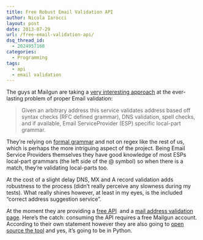 ```yaml
---
title: Free Robust Email Validation API
author: Nicola Iarocci
layout: post
date: 2013-07-29
url: /free-email-validation-api/
dsq_thread_id:
  - 2024957168
categories:
  - Programming
tags:
  - api
  - email validation
---
```

The guys at Mailgun are taking a <a href="http://blog.mailgun.com/post/free-email-validation-api-for-web-forms/" target="_blank">very interesting approach</a> at the ever-lasting problem of proper Email validation:

> Given an arbitrary address this service validates address based off syntax checks (RFC defined grammar), DNS validation, spell checks, and if available, Email ServiceProvider (ESP) specific local-part grammar.

They&#8217;re relying on <a href="https://en.wikipedia.org/wiki/Parsing" target="_blank">formal grammar</a> and not on regex like the rest of us, which is perhaps the more intriguing aspect of the project. Being Email Service Providers themselves they have good knowledge of most ESPs local-part grammars (the left side of the @ symbol) so when there is a match, they&#8217;re validating local-parts too.

At the cost of a slight delay DNS, MX and A record validation adds robustness to the process (didn&#8217;t really perceive any slowness during my tests). What really shines however, at least in my eyes, is the included &#8220;correct address suggestion service&#8221;.

At the moment they are providing a <a href="https://api.mailgun.net/v2/address" target="_blank">free API</a>  and a <a href="http://mailgun.github.io/validator-demo/" target="_blank">mail address validation page</a>. Here&#8217;s the catch: consuming the API requires a free Mailgun account. According to their own statement however they are also going to [open source the tool][1] and yes, it&#8217;s going to be in Python.

 [1]: http://blog.mailgun.com/post/free-email-validation-api-for-web-forms/#comment-977817227

